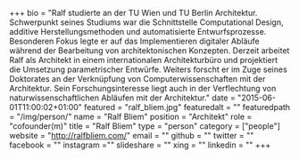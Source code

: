 +++
bio = "Ralf studierte an der TU Wien und TU Berlin Architektur. Schwerpunkt seines Studiums war die Schnittstelle Computational Design, additive Herstellungsmethoden und automatisierte Entwurfsprozesse. Besonderen Fokus legte er auf das Implementieren digitaler Abläufe während der Bearbeitung von architektonischen Konzepten. Derzeit arbeitet Ralf als Architekt in einem internationalen Architekturbüro und projektiert die Umsetzung parametrischer Entwürfe. Weiters forscht er im Zuge seines Doktorates an der Verknüpfung von Computerwissenschaften mit der Architektur. Sein Forschungsinteresse liegt auch in der Verflechtung von naturwissenschaftlichen Abläufen mit der Architektur."
date = "2015-06-01T11:00:02+01:00"
featured = "ralf_bliem.jpg"
featuredalt = ""
featuredpath = "/img/person/"
name = "Ralf Bliem"
position = "Architekt"
role = "cofounder(m)"
title = "Ralf Bliem"
type = "person"
category = ["people"]
website = "http://ralfbliem.com/"
email = ""
github = ""
twitter = ""
facebook = ""
instagram =""
slideshare = ""
xing = ""
linkedin = ""
+++
